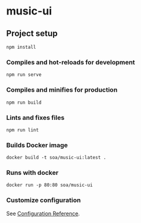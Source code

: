 # music-ui

## Project setup
```
npm install
```

### Compiles and hot-reloads for development
```
npm run serve
```

### Compiles and minifies for production
```
npm run build
```

### Lints and fixes files
```
npm run lint
```

### Builds Docker image
```
docker build -t soa/music-ui:latest .
```

### Runs with docker
```
docker run -p 80:80 soa/music-ui
```

### Customize configuration
See [Configuration Reference](https://cli.vuejs.org/config/).
